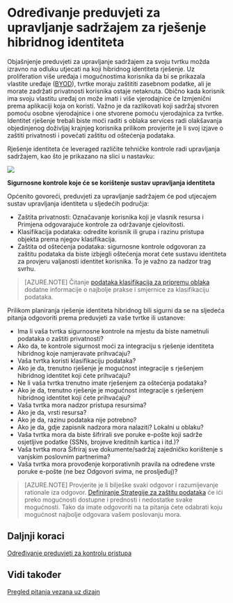 <properties
    pageTitle="Preduvjeti za upravljanje sadržajem za određivanje Azure Active Directory hibridnog identiteta zahtjevi dizajna - | Microsoft Azure"
    description="Daje uvid u kako odrediti preduvjeti upravljanje sadržajem za svoju tvrtku. Obično kada korisnik ima svoju vlastitu uređaj on može imati i više vjerodajnice će Izmjenični prema aplikaciji koja on koristi. Važno je da razlikovati koji sadržaj stvoren pomoću osobne vjerodajnice i one stvorene pomoću vjerodajnica za tvrtke. Identitet rješenje trebali biste moći raditi s oblaka services radi olakšavanja objedinjenog doživljaj krajnjeg korisnika prilikom provjerite je li svoj izjave o zaštiti privatnosti i povećati zaštitu od oštećenja podataka."
    documentationCenter=""
    services="active-directory"
    authors="billmath"
    manager="femila"
    editor=""/>

<tags
    ms.service="active-directory"
    ms.devlang="na"
    ms.topic="article"
    ms.tgt_pltfrm="na"
    ms.workload="identity" 
    ms.date="08/08/2016"
    ms.author="billmath"/>

# <a name="determine-content-management-requirements-for-your-hybrid-identity-solution"></a>Određivanje preduvjeti za upravljanje sadržajem za rješenje hibridnog identiteta

Objašnjenje preduvjeti za upravljanje sadržajem za svoju tvrtku možda izravno na odluku utjecati na koji hibridnog identiteta rješenje. Uz proliferation više uređaja i mogućnostima korisnika da bi se prikazala vlastite uređaje ([BYOD](http://aka.ms/byodcg)), tvrtke moraju zaštititi zasebnom podatke, ali je morate zadržati privatnosti korisnika ostaje netaknuta. Obično kada korisnik ima svoju vlastitu uređaj on može imati i više vjerodajnice će Izmjenični prema aplikaciji koja on koristi. Važno je da razlikovati koji sadržaj stvoren pomoću osobne vjerodajnice i one stvorene pomoću vjerodajnica za tvrtke. Identitet rješenje trebali biste moći raditi s oblaka services radi olakšavanja objedinjenog doživljaj krajnjeg korisnika prilikom provjerite je li svoj izjave o zaštiti privatnosti i povećati zaštitu od oštećenja podataka. 

Rješenje identiteta će leveraged različite tehničke kontrole radi upravljanja sadržajem, kao što je prikazano na slici u nastavku:
 
![](./media/hybrid-id-design-considerations/securitycontrols.png)

**Sigurnosne kontrole koje će se korištenje sustav upravljanja identiteta**

Općenito govoreći, preduvjeti za upravljanje sadržajem će pod utjecajem sustav upravljanja identiteta u sljedećih područja:

- Zaštita privatnosti: Označavanje korisnika koji je vlasnik resursa i Primjena odgovarajuće kontrole za održavanje cjelovitosti.
- Klasifikacija podataka: odredite korisnik ili grupa i razinu pristupa objekta prema njegov klasifikacija. 
- Zaštita od oštećenja podataka: sigurnosne kontrole odgovoran za zaštitu podataka da biste izbjegli oštećenja morat ćete sustavu identiteta za provjeru valjanosti identitet korisnika. To je važno za nadzor trag svrhu.

>[AZURE.NOTE]
Čitanje [podataka klasifikacija za pripremu oblaka](http://download.microsoft.com/download/0/A/3/0A3BE969-85C5-4DD2-83B6-366AA71D1FE3/Data-Classification-for-Cloud-Readiness.pdf) dodatne informacije o najbolje prakse i smjernice za klasifikaciju podataka.

Prilikom planiranja rješenje identiteta hibridnog bili sigurni da se na sljedeća pitanja odgovoriti prema preduvjeti za vaše tvrtke ili ustanove:

- Ima li vaša tvrtka sigurnosne kontrole na mjestu da biste nametnuli podataka o zaštiti privatnosti?
 - Ako da, te kontrole sigurnost moći za integraciju s rješenje identiteta hibridnog koje namjeravate prihvaćaju?
- Vaša tvrtka koristi klasifikaciju podataka?
 - Ako je da, trenutno rješenje je mogućnost integracije s rješenjem hibridnog identitet koji ćete prihvaćaju?
- Ne li vaša tvrtka trenutno imate rješenjem za oštećenja podataka? 
 - Ako je da, trenutno rješenje je mogućnost integracije s rješenjem hibridnog identitet koji ćete prihvaćaju?
- Vaša tvrtka mora nadzor pristupa resursima?
 - Ako je da, vrsti resursa?
 - Ako je da, razinu podataka nije potrebno?
 - Ako je da, gdje zapisnik nadzora mora nalaziti? Lokalni u oblaku?
- Vaša tvrtka mora da biste šifrirali sve poruke e-pošte koji sadrže osjetljive podatke (SSNs, brojeve kreditnih kartica i itd.)?
- Vaša tvrtka mora Šifriraj sve dokumente/sadržaj zajedničko korištenje s vanjskim poslovnim partnerima?
- Vaša tvrtka mora provođenje korporativnih pravila na određene vrste poruke e-pošte (ne bez Odgovori svima, ne prosljeđuj)?
 
>[AZURE.NOTE]
Provjerite je li bilješke svaki odgovor i razumijevanje rationale iza odgovor. [Definiranje Strategije za zaštitu podataka](active-directory-hybrid-identity-design-considerations-data-protection-strategy.md) će ići preko mogućnosti dostupne i prednosti i nedostatke svake mogućnosti.  Tako da imate odgovoriti na ta pitanja ćete odabrati koju mogućnost najbolje odgovara vašem poslovanju mora.


## <a name="next-steps"></a>Daljnji koraci
[Određivanje preduvjeti za kontrolu pristupa](active-directory-hybrid-identity-design-considerations-accesscontrol-requirements.md)

## <a name="see-also"></a>Vidi također
[Pregled pitanja vezana uz dizajn](active-directory-hybrid-identity-design-considerations-overview.md)
